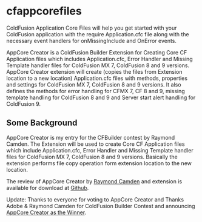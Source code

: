 # cfappcorefiles
ColdFusion Application Core Files will help you get started with your ColdFusion application with the require 
Application.cfc file along with the necessary event handlers for onMissingInclude and OnError events.

AppCore Creator is a ColdFusion Builder Extension for Creating Core CF Application files which includes Application.cfc, Error Handler and Missing Template handler files for ColdFusion MX 7, ColdFusion 8 and 9 versions. AppCore Creator extension will create (copies the files from Extension location to a new location) Application.cfc files with methods, properties and settings for ColdFusion MX 7, ColdFusion 8 and 9 versions. It also defines the methods for error handling for CFMX 7, CF 8 and 9, missing template handling for ColdFusion 8 and 9 and Server start alert handling for ColdFusion 9.

## Some Background

AppCore Creator is my entry for the CFBuilder contest by Raymond Camden. The Extension will be used to create Core CF Application files which include Application.cfc, Error Handler and Missing Template handler files for ColdFusion MX 7, ColdFusion 8 and 9 versions. Basically the extension performs file copy operation form extension location to the new location.

The review of AppCore Creator by [Raymond Camden](https://www.raymondcamden.com/2010/05/12/CFBuilder-Contest-AppCore-Creator) and extension is available for download at [Github]( https://github.com/Akbarsait/cfappcorefiles). 

Update: Thanks to everyone for voting to AppCore Creator and Thanks Adobe & Raymond Camden for ColdFusion Builder Contest and announcing [AppCore Creator as the Winner](https://www.raymondcamden.com/2010/05/22/Congrats-to-Akbar-and-the-AppCore-Creator).
